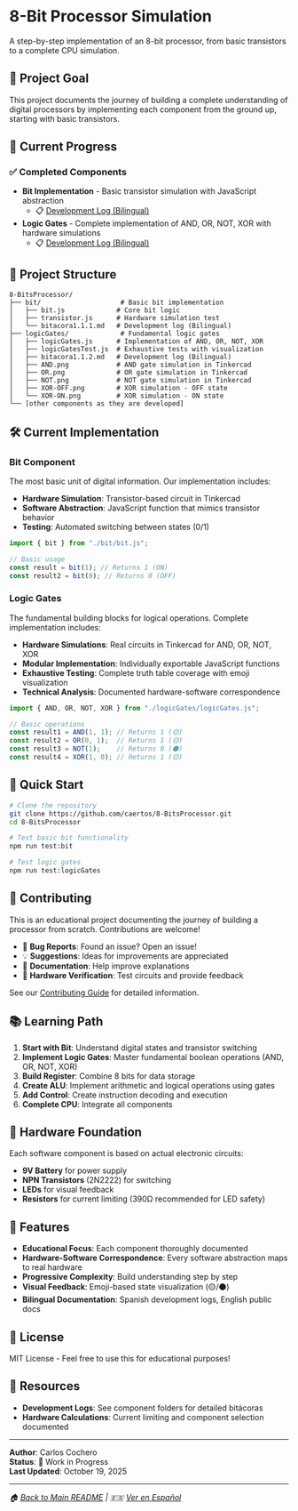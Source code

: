 # 8-Bit Processor Simulation

A step-by-step implementation of an 8-bit processor, from basic transistors to a complete CPU simulation.

## 🎯 Project Goal

This project documents the journey of building a complete understanding of digital processors by implementing each component from the ground up, starting with basic transistors.

## 🚀 Current Progress

### ✅ Completed Components
- **Bit Implementation** - Basic transistor simulation with JavaScript abstraction
  - 📋 [Development Log (Bilingual)](./bit/bitacora1.1.1.md)
- **Logic Gates** - Complete implementation of AND, OR, NOT, XOR with hardware simulations
  - 📋 [Development Log (Bilingual)](./logicGates/bitacora1.1.2.md)

## 📁 Project Structure

```
8-BitsProcessor/
├── bit/                    # Basic bit implementation
│   ├── bit.js             # Core bit logic
│   ├── transistor.js      # Hardware simulation test
│   └── bitacora1.1.1.md   # Development log (Bilingual)
├── logicGates/             # Fundamental logic gates
│   ├── logicGates.js      # Implementation of AND, OR, NOT, XOR
│   ├── logicGatesTest.js  # Exhaustive tests with visualization
│   ├── bitacora1.1.2.md   # Development log (Bilingual)
│   ├── AND.png            # AND gate simulation in Tinkercad
│   ├── OR.png             # OR gate simulation in Tinkercad
│   ├── NOT.png            # NOT gate simulation in Tinkercad
│   ├── XOR-OFF.png        # XOR simulation - OFF state
│   └── XOR-ON.png         # XOR simulation - ON state
└── [other components as they are developed]
```

## 🛠 Current Implementation

### Bit Component
The most basic unit of digital information. Our implementation includes:

- **Hardware Simulation**: Transistor-based circuit in Tinkercad
- **Software Abstraction**: JavaScript function that mimics transistor behavior
- **Testing**: Automated switching between states (0/1)

```javascript
import { bit } from "./bit/bit.js";

// Basic usage
const result = bit(1); // Returns 1 (ON)
const result2 = bit(0); // Returns 0 (OFF)
```

### Logic Gates
The fundamental building blocks for logical operations. Complete implementation includes:

- **Hardware Simulations**: Real circuits in Tinkercad for AND, OR, NOT, XOR
- **Modular Implementation**: Individually exportable JavaScript functions
- **Exhaustive Testing**: Complete truth table coverage with emoji visualization
- **Technical Analysis**: Documented hardware-software correspondence

```javascript
import { AND, OR, NOT, XOR } from "./logicGates/logicGates.js";

// Basic operations
const result1 = AND(1, 1); // Returns 1 (🟡)
const result2 = OR(0, 1);  // Returns 1 (🟡)
const result3 = NOT(1);    // Returns 0 (⚫)
const result4 = XOR(1, 0); // Returns 1 (🟡)
```

## 🚦 Quick Start

```bash
# Clone the repository
git clone https://github.com/caertos/8-BitsProcessor.git
cd 8-BitsProcessor

# Test basic bit functionality
npm run test:bit

# Test logic gates
npm run test:logicGates
```

## 🤝 Contributing

This is an educational project documenting the journey of building a processor from scratch. Contributions are welcome!

- 🐛 **Bug Reports**: Found an issue? Open an issue!
- 💡 **Suggestions**: Ideas for improvements are appreciated
- 📖 **Documentation**: Help improve explanations
- 🔬 **Hardware Verification**: Test circuits and provide feedback

See our [Contributing Guide](./CONTRIBUTING.md) for detailed information.

## 📚 Learning Path

1. **Start with Bit**: Understand digital states and transistor switching
2. **Implement Logic Gates**: Master fundamental boolean operations (AND, OR, NOT, XOR)
3. **Build Register**: Combine 8 bits for data storage
4. **Create ALU**: Implement arithmetic and logical operations using gates
5. **Add Control**: Create instruction decoding and execution
6. **Complete CPU**: Integrate all components

## 🔬 Hardware Foundation

Each software component is based on actual electronic circuits:

- **9V Battery** for power supply
- **NPN Transistors** (2N2222) for switching
- **LEDs** for visual feedback
- **Resistors** for current limiting (390Ω recommended for LED safety)

## 🌟 Features

- **Educational Focus**: Each component thoroughly documented
- **Hardware-Software Correspondence**: Every software abstraction maps to real hardware
- **Progressive Complexity**: Build understanding step by step
- **Visual Feedback**: Emoji-based state visualization (🟡/⚫)
- **Bilingual Documentation**: Spanish development logs, English public docs

## 📝 License

MIT License - Feel free to use this for educational purposes!

## 🔗 Resources

- **Development Logs**: See component folders for detailed bitácoras
- **Hardware Calculations**: Current limiting and component selection documented

---

**Author**: Carlos Cochero  
**Status**: 🚧 Work in Progress  
**Last Updated**: October 19, 2025

---

*🏠 [Back to Main README](./README.md) | 🇪🇸 [Ver en Español](./LEEME.md)*